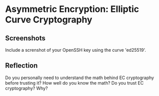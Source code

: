 # Asymmetric Encryption: Elliptic Curve Cryptography

## Screenshots

Include a screnshot of your OpenSSH key using the curve 'ed25519'.

## Reflection

Do you personally need to understand the math behind EC cryptography before trusting it? How well do you know the math? Do you trust EC cryptography? Why?
